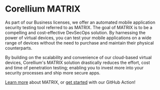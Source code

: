 # Corellium MATRIX

As part of our Business licenses, we offer an automated mobile application security testing tool referred to as MATRIX. The goal of MATRIX is to be a compelling and cost-effective DevSecOps solution. By harnessing the power of virtual devices, you can test your mobile applications on a wide range of devices without the need to purchase and maintain their physical counterparts.

By building on the scalability and convenience of our cloud-based virtual devices, Corellium's MATRIX solution drastically reduces the effort, cost and time of penetration testing; enabling you to invest more into your security processes and ship more secure apps.

[Learn more](https://support.corellium.com/features/matrix/) about MATRIX, or [get started](https://support.corellium.com/features/matrix/github-action) with our GitHub Action!
